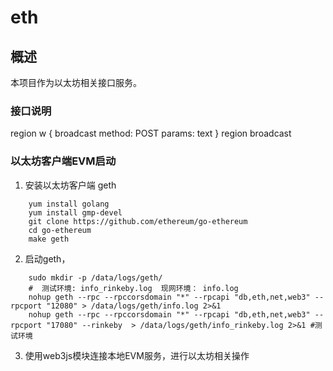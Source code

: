 # eth

## 概述
本项目作为以太坊相关接口服务。

### 接口说明

region w { broadcast
	method: POST
	params:
		text
} region broadcast

### 以太坊客户端EVM启动

1. 安装以太坊客户端 geth
```shell
    yum install golang
    yum install gmp-devel
    git clone https://github.com/ethereum/go-ethereum
    cd go-ethereum
    make geth
```

2. 启动geth， 
```shell
    sudo mkdir -p /data/logs/geth/
    #  测试环境: info_rinkeby.log  现网环境： info.log
    nohup geth --rpc --rpccorsdomain "*" --rpcapi "db,eth,net,web3" --rpcport "12080" > /data/logs/geth/info.log 2>&1 
    nohup geth --rpc --rpccorsdomain "*" --rpcapi "db,eth,net,web3" --rpcport "17080" --rinkeby  > /data/logs/geth/info_rinkeby.log 2>&1 #测试环境
```

3. 使用web3js模块连接本地EVM服务，进行以太坊相关操作


